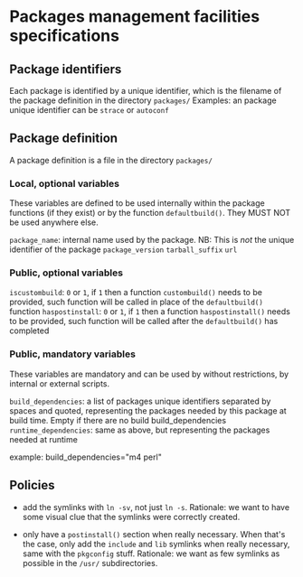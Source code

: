 # Packages management facilities specifications

## Package identifiers

Each package is identified by a unique identifier, which is the filename of the package definition in the directory `packages/`
Examples: an package unique identifier can be `strace` or `autoconf`


## Package definition

A package definition is a file in the directory `packages/`

### Local, optional variables

These variables are defined to be used internally within the package functions (if they exist) or by the function `defaultbuild()`. They MUST NOT be used anywhere else.

`package_name`: internal name used by the package. NB: This is *not* the unique identifier of the package
`package_version`
`tarball_suffix`
`url`

### Public, optional variables

`iscustombuild`: `0` or `1`, if `1` then a function `custombuild()` needs to be provided, such function will be called in place of the `defaultbuild()` function
`haspostinstall`: `0` or `1`, if `1` then a function `haspostinstall()` needs to be provided, such function will be called after the `defaultbuild()` has completed

### Public, mandatory variables

These variables are mandatory and can be used by without restrictions, by internal or external scripts.

`build_dependencies`: a list of packages unique identifiers separated by spaces and quoted, representing the packages needed by this package at build time. Empty if there are no build build_dependencies
`runtime_dependencies`: same as above, but representing the packages needed at runtime

example:
build_dependencies="m4 perl"


## Policies

* add the symlinks with `ln -sv`, not just `ln -s`. Rationale: we want to have some visual clue that the symlinks were correctly created.

* only have a `postinstall()` section when really necessary. When that's the case, only add the `include` and `lib` symlinks when really necessary, same with the `pkgconfig` stuff. Rationale: we want as few symlinks as possible in the `/usr/` subdirectories.

